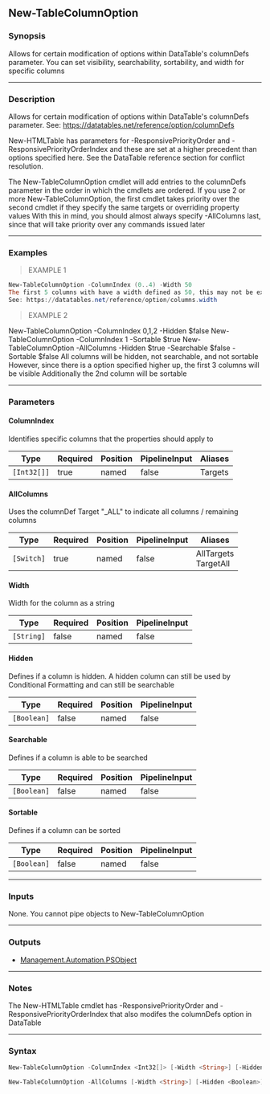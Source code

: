 New-TableColumnOption
---------------------

### Synopsis
Allows for certain modification of options within DataTable's columnDefs parameter. You can set visibility, searchability, sortability, and width for specific columns

---

### Description

Allows for certain modification of options within DataTable's columnDefs parameter.
See: https://datatables.net/reference/option/columnDefs

New-HTMLTable has parameters for -ResponsivePriorityOrder and -ResponsivePriorityOrderIndex and these are set at a higher precedent than options specified here.
See the DataTable reference section for conflict resolution.

The New-TableColumnOption cmdlet will add entries to the columnDefs parameter in the order in which the cmdlets are ordered.
If you use 2 or more New-TableColumnOption, the first cmdlet takes priority over the second cmdlet if they specify the same targets or overriding property values
With this in mind, you should almost always specify -AllColumns last, since that will take priority over any commands issued later

---

### Examples
> EXAMPLE 1

```PowerShell
New-TableColumnOption -ColumnIndex (0..4) -Width 50
The first 5 columns with have a width defined as 50, this may not be exact.
See: https://datatables.net/reference/option/columns.width
```
> EXAMPLE 2

New-TableColumnOption -ColumnIndex 0,1,2 -Hidden $false
New-TableColumnOption -ColumnIndex 1 -Sortable $true
New-TableColumnOption -AllColumns -Hidden $true -Searchable $false -Sortable $false
All columns will be hidden, not searchable, and not sortable
However, since there is a option specified higher up, the first 3 columns will be visible
Additionally the 2nd column will be sortable

---

### Parameters
#### **ColumnIndex**
Identifies specific columns that the properties should apply to

|Type       |Required|Position|PipelineInput|Aliases|
|-----------|--------|--------|-------------|-------|
|`[Int32[]]`|true    |named   |false        |Targets|

#### **AllColumns**
Uses the columnDef Target "_ALL" to indicate all columns / remaining columns

|Type      |Required|Position|PipelineInput|Aliases                 |
|----------|--------|--------|-------------|------------------------|
|`[Switch]`|true    |named   |false        |AllTargets<br/>TargetAll|

#### **Width**
Width for the column as a string

|Type      |Required|Position|PipelineInput|
|----------|--------|--------|-------------|
|`[String]`|false   |named   |false        |

#### **Hidden**
Defines if a column is hidden. A hidden column can still be used by Conditional Formatting and can still be searchable

|Type       |Required|Position|PipelineInput|
|-----------|--------|--------|-------------|
|`[Boolean]`|false   |named   |false        |

#### **Searchable**
Defines if a column is able to be searched

|Type       |Required|Position|PipelineInput|
|-----------|--------|--------|-------------|
|`[Boolean]`|false   |named   |false        |

#### **Sortable**
Defines if a column can be sorted

|Type       |Required|Position|PipelineInput|
|-----------|--------|--------|-------------|
|`[Boolean]`|false   |named   |false        |

---

### Inputs
None. You cannot pipe objects to New-TableColumnOption

---

### Outputs
* [Management.Automation.PSObject](https://learn.microsoft.com/en-us/dotnet/api/System.Management.Automation.PSObject)

---

### Notes
The New-HTMLTable cmdlet has -ResponsivePriorityOrder and -ResponsivePriorityOrderIndex that also modifes the columnDefs option in DataTable

---

### Syntax
```PowerShell
New-TableColumnOption -ColumnIndex <Int32[]> [-Width <String>] [-Hidden <Boolean>] [-Searchable <Boolean>] [-Sortable <Boolean>] [<CommonParameters>]
```
```PowerShell
New-TableColumnOption -AllColumns [-Width <String>] [-Hidden <Boolean>] [-Searchable <Boolean>] [-Sortable <Boolean>] [<CommonParameters>]
```
